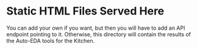 # Static HTML Files Served Here
You can add your own if you want, but then you will have to add an API endpoint
 pointing to it. Otherwise, this directory will contain the results of the Auto-EDA
  tools for the Kitchen.